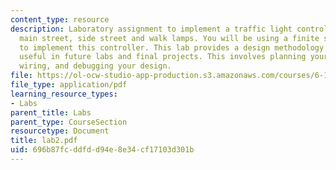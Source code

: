 ```yaml
---
content_type: resource
description: Laboratory assignment to implement a traffic light controller that operates
  main street, side street and walk lamps. You will be using a finite state machine
  to implement this controller. This lab provides a design methodology that will be
  useful in future labs and final projects. This involves planning your design, coding,
  wiring, and debugging your design.
file: https://ol-ocw-studio-app-production.s3.amazonaws.com/courses/6-111-introductory-digital-systems-laboratory-spring-2006/696b87fcddfdd94e8e34cf17103d301b_lab2.pdf
file_type: application/pdf
learning_resource_types:
- Labs
parent_title: Labs
parent_type: CourseSection
resourcetype: Document
title: lab2.pdf
uid: 696b87fc-ddfd-d94e-8e34-cf17103d301b
---
```

